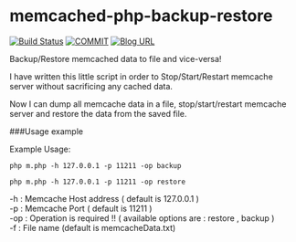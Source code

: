 memcached-php-backup-restore
============================

[![Build Status](https://travis-ci.org/meabed/memcached-php-backup-restore.svg?branch=master)](https://travis-ci.org/meabed/memcached-php-backup-restore)
[![COMMIT](https://images.microbadger.com/badges/commit/meio/go-swap-server.svg)](https://microbadger.com/images/meio/go-swap-server)
[![Blog URL](https://img.shields.io/badge/Author-blog-green.svg?style=flat-square)](https://meabed.com)

Backup/Restore memcached data to file and vice-versa!

I have written this little script in order to Stop/Start/Restart memcache server without sacrificing any cached data.

Now I can dump all memcache data in a file, stop/start/restart memcache server and restore the data from the saved file.

###Usage example

Example Usage:

```
php m.php -h 127.0.0.1 -p 11211 -op backup
```

```
php m.php -h 127.0.0.1 -p 11211 -op restore
```

-h : Memcache Host address ( default is 127.0.0.1 )  
-p : Memcache Port ( default is 11211 )  
-op : Operation is required !! ( available options are : restore , backup )  
-f : File name (default is memcacheData.txt)